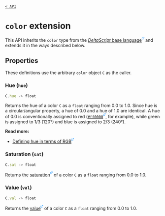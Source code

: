 [`< API`](README.md)

# `color` extension

This API inherits the `color` type from the [*DeltaScript* base language![](./assets/external.png)](https://github.com/jbunke/deltascript/blob/master/docs/color-sl.md) and extends it in the ways described below.

## Properties

These definitions use the arbitrary `color` object `C` as the caller.

### Hue (`hue`)
```js
C.hue -> float
```
Returns the hue of a color `C` as a `float` ranging from 0.0 to 1.0. Since hue is a circular/angular property, a hue of 0.0 and a hue of 1.0 are identical. A hue of 0.0 is conventionally assigned to red ([`#ff0000`![](./assets/external.png)](https://en.wikipedia.org/wiki/Red), for example), while green is assigned to 1/3 (120°) and blue is assigned to 2/3 (240°).

**Read more:**

* [Defining hue in terms of RGB![](./assets/external.png)](https://en.wikipedia.org/wiki/Hue#Defining_hue_in_terms_of_RGB)

### Saturation (`sat`)
```js
C.sat -> float
```
Returns the [saturation![](./assets/external.png)](https://en.wikipedia.org/wiki/Colorfulness#Saturation) of a color `C` as a `float` ranging from 0.0 to 1.0.

### Value (`val`)
```js
C.val -> float
```
Returns the [value![](./assets/external.png)](https://en.wikipedia.org/wiki/HSL_and_HSV) of a color `C` as a `float` ranging from 0.0 to 1.0.
